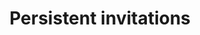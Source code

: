---
title: Persistent invitations
layout: design-pattern
category: help
permalink: ui-patterns/help/persistent-invitations/
design-pattern-type: mobile

what: >
 Help messages which teach about an action, remaining visible always or until the user completes it.

why: >
 Teach through experimentation, and in empty spaces let the user know what should or could be there, and how to fill it in.

do: >
 * Choose if the invitation should persist always, or be visible in a specific context.

 * Test this with users to make sure the invitation is helping them.

 * Include in the beginning or end of lists in which the user can add new elements.

dont: >
 * It is not navigating, but indicating an action.

tags: >
 Invitation, help, search, user onboarding, empty states, persistent, timely, context, guide, user.

---